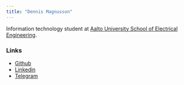 ```yaml
---
title: "Dennis Magnusson"
---
```


Information technology student at [Aalto University School of Electrical Engineering](https://www.aalto.fi/en/school-of-electrical-engineering).

### Links

- [Github](https://github.com/dennis-magnusson)
- [Linkedin](https://www.linkedin.com/in/dennis-magnusson-b17949231/)
- [Telegram](https://t.me/dennismag)
